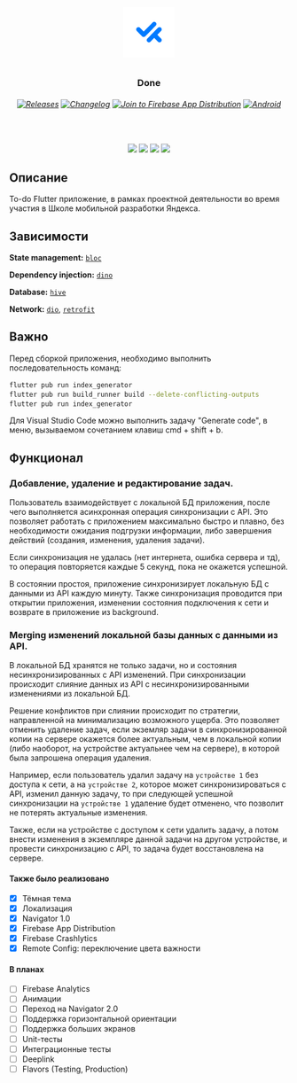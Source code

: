 <h6 align="center">
    <picture>
      <img alt="Done" src="assets/app_icon.png">
    </picture>
    <br>
</h6>

<h3 align="center">
Done
<h6 align="center">
  <a href="https://github.com/cirnok/todo_app/releases"><img alt="Releases" src="https://img.shields.io/badge/Releases-purple.svg"></a>
  <a href="CHANGELOG.md"><img alt="Changelog" src="https://img.shields.io/badge/Changelog-blue.svg"></a>
  <a href="https://appdistribution.firebase.dev/i/a0e67ff9f4f8cddc"><img alt="Join to Firebase App Distribution" src="https://img.shields.io/badge/Join to Firebase App Distribution-yellow.svg"></a>
  <a href="https://github.com/cirnok/todo_app/actions/workflows/android.yml"><img alt="Android" src="https://github.com/cirnok/todo_app/actions/workflows/android.yml/badge.svg"></a>
</h6>
<br>
</h3>

<p align="center">
  <img height="300" src="https://user-images.githubusercontent.com/25152332/182955150-c16f04af-6267-4119-93fb-24c8841ad143.png">
  <img height="300" src="https://user-images.githubusercontent.com/25152332/182955177-3442352c-17ac-42be-a85d-effd6838262f.png">
  <img height="300" src="https://user-images.githubusercontent.com/25152332/182955192-0211347a-026c-49eb-8775-e3f8563e59a4.png">
  <img height="300" src="https://user-images.githubusercontent.com/25152332/182955209-0dc669be-bb16-45bc-bec8-8ec93764c3f0.png">
</p>

## Описание

To-do Flutter приложение, в рамках проектной деятельности во время участия в Школе мобильной разработки Яндекса.

## Зависимости

**State management:** [`bloc`](https://pub.dev/packages/bloc)

**Dependency injection:** [`dino`](https://github.com/Exeteres/dino)

**Database:** [`hive`](https://pub.dev/packages/hive)

**Network:** [`dio`](https://pub.dev/packages/dio), [`retrofit`](https://pub.dev/packages/retrofit)

## Важно

Перед сборкой приложения, необходимо выполнить последовательность команд:

```bash
flutter pub run index_generator
flutter pub run build_runner build --delete-conflicting-outputs
flutter pub run index_generator
```

Для Visual Studio Code можно выполнить задачу "Generate code", в меню, вызываемом сочетанием клавиш cmd + shift + b.

## Функционал

### Добавление, удаление и редактирование задач.

Пользователь взаимодействует с локальной БД приложения, после чего выполняется асинхронная операция синхронизации с API.
Это позволяет работать с приложением максимально быстро и плавно, без необходимости ожидания подгрузки информации, либо завершения действий (создания, изменения, удаления задачи).

Если синхронизация не удалась (нет интернета, ошибка сервера и тд), то операция повторяется каждые 5 секунд, пока не окажется успешной.

В состоянии простоя, приложение синхронизирует локальную БД с данными из API каждую минуту. Также синхронизация проводится при открытии приложения, изменении состояния подключения к сети и возврате в приложение из background.

### Merging изменений локальной базы данных с данными из API.

В локальной БД хранятся не только задачи, но и состояния несинхронизированных с API изменений. При синхронизации происходит слияние данных из API с несинхронизированными изменениями из локальной БД.

Решение конфликтов при слиянии происходит по стратегии, направленной на минимализацию возможного ущерба. Это позволяет отменить удаление задач, если экземляр задачи в синхронизированной копии на сервере окажется более актуальным, чем в локальной копии (либо наоборот, на устройстве актуальнее чем на сервере), в которой была запрошена операция удаления.

Например, если пользователь удалил задачу на `устройстве 1` без доступа к сети, а на `устройстве 2`, которое может синхронизироваться с API, изменил данную задачу, то при следующей успешной синхронизации на `устройстве 1` удаление будет отменено, что позволит не потерять актуальные изменения.

Также, если на устройстве с доступом к сети удалить задачу, а потом внести изменения в экземпляре данной задачи на другом устройстве, и провести синхронизацию с API, то задача будет восстановлена на сервере.

#### Также было реализовано

- [x] Тёмная тема
- [x] Локализация
- [x] Navigator 1.0
- [x] Firebase App Distribution
- [x] Firebase Crashlytics
- [x] Remote Config: переключение цвета важности

#### В планах

- [ ] Firebase Analytics
- [ ] Анимации
- [ ] Переход на Navigator 2.0
- [ ] Поддержка горизонтальной ориентации
- [ ] Поддержка больших экранов
- [ ] Unit-тесты
- [ ] Интеграционные тесты
- [ ] Deeplink
- [ ] Flavors (Testing, Production)
